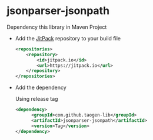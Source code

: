 # jsonparser-jsonpath

Dependency this library in Maven Project

- Add the [JitPack](https://jitpack.io/#taogen-lib/jsonparser-jsonpath) repository to your build file

  ```xml
  <repositories>
      <repository>
          <id>jitpack.io</id>
          <url>https://jitpack.io</url>
      </repository>
  </repositories>
  ```

- Add the dependency

  Using release tag

  ```xml
  <dependency>
	    <groupId>com.github.taogen-lib</groupId>
	    <artifactId>jsonparser-jsonpath</artifactId>
	    <version>Tag</version>
  </dependency>
  ```

